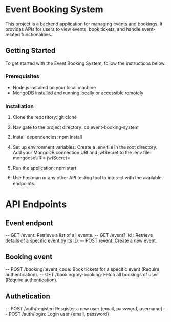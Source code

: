 # Event Booking System

This project is a backend application for managing events and bookings. It provides APIs for users to view events, book tickets, and handle event-related functionalities.

## Getting Started

To get started with the Event Booking System, follow the instructions below.

### Prerequisites

- Node.js installed on your local machine
- MongoDB installed and running locally or accessible remotely

### Installation

1. Clone the repository:
   git clone <repository-url>

2. Navigate to the project directory:
  cd event-booking-system

3. Install dependencies:
  npm install

4. Set up environment variables:
  Create a .env file in the root directory.
  Add your MongoDB connection URI and jwtSecret to the .env file:
  mongooseURI=<your-mongodb-uri>
  jwtSecret=<your-seceret>

5. Run the application:
  npm start

6. Use Postman or any other API testing tool to interact with the available endpoints.


# API Endpoints

## Event endpont
-- GET /event: Retrieve a list of all events.
-- GET /event?_id : Retrieve details of a specific event by its ID.
-- POST /event: Create a new event.

## Booking event
-- POST /booking/:event_code: Book tickets for a specific event (Require authentication).
-- GET /booking/my-booking: Fetch all bookings of user (Require authentication).

## Authetication
-- POST /auth/register: Resgister a new user {email, password, username}
-- POST /auth/login: Login user {email, password}












